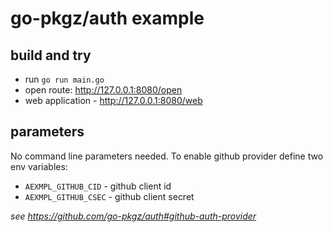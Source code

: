 # go-pkgz/auth example

## build and try

- run `go run main.go`
- open route: http://127.0.0.1:8080/open
- web application - http://127.0.0.1:8080/web

## parameters

No command line parameters needed. To enable github provider define two env variables:

- `AEXMPL_GITHUB_CID` - github client id
- `AEXMPL_GITHUB_CSEC` - github client secret

_see https://github.com/go-pkgz/auth#github-auth-provider_